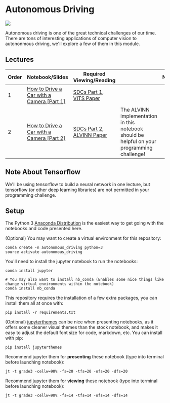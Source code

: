 # Autonomous Driving

![](videos/training_animation_smaller.gif)

Autonomous driving is one of the great technical challenges of our time. There are tons of interesting applications of computer vision to autononmous driving, we'll explore a few of them in this module. 

## Lectures
| Order |   Notebook/Slides  | Required Viewing/Reading | | Notes |
| ----- | ------------------ | ----------------------- | ------------------ | ----- |
| 1 | [How to Drive a Car with a Camera [Part 1]](https://github.com/unccv/autonomous_driving/blob/master/notebooks/How%20to%20Drive%20a%20Car%20with%20a%20Camera%20%5BPart%201%5D.ipynb) | [SDCs Part 1](https://www.youtube.com/watch?v=cExJbbwOfcw&t=26s), [VITS Paper](https://sites.cs.ucsb.edu/~mturk/Papers/ALV.pdf) |  |
| 2 | [How to Drive a Car with a Camera [Part 2]](https://github.com/unccv/autonomous_driving/blob/master/notebooks/How%20to%20Drive%20a%20Car%20with%20a%20Camera%20%5BPart%202%5D.ipynb) | [SDCs Part 2](https://www.youtube.com/watch?v=H0igiP6Hg1k), [ALVINN Paper](http://citeseerx.ist.psu.edu/viewdoc/download?doi=10.1.1.830.2188&rep=rep1&type=pdf) | The ALVINN implementation in this notebook should be helpful on your programming challenge!|

## Note About Tensorflow
We'll be using tensorflow to build a neural network in one lecture, but tensorflow (or other deep learning libraries) are not permitted in your programming challenge. 

## Setup 

The Python 3 [Anaconda Distribution](https://www.anaconda.com/download) is the easiest way to get going with the notebooks and code presented here. 

(Optional) You may want to create a virtual environment for this repository: 

~~~
conda create -n autonomous_driving python=3 
source activate autonomous_driving
~~~

You'll need to install the jupyter notebook to run the notebooks:

~~~
conda install jupyter

# You may also want to install nb_conda (Enables some nice things like change virtual environments within the notebook)
conda install nb_conda
~~~

This repository requires the installation of a few extra packages, you can install them all at once with:
~~~
pip install -r requirements.txt
~~~

(Optional) [jupyterthemes](https://github.com/dunovank/jupyter-themes) can be nice when presenting notebooks, as it offers some cleaner visual themes than the stock notebook, and makes it easy to adjust the default font size for code, markdown, etc. You can install with pip: 

~~~
pip install jupyterthemes
~~~

Recommend jupyter them for **presenting** these notebook (type into terminal before launching notebook):
~~~
jt -t grade3 -cellw=90% -fs=20 -tfs=20 -ofs=20 -dfs=20
~~~

Recommend jupyter them for **viewing** these notebook (type into terminal before launching notebook):
~~~
jt -t grade3 -cellw=90% -fs=14 -tfs=14 -ofs=14 -dfs=14
~~~


